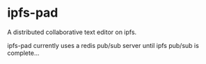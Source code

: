 # ipfs-pad

A distributed collaborative text editor on ipfs.

ipfs-pad currently uses a redis pub/sub server until ipfs pub/sub is complete...

